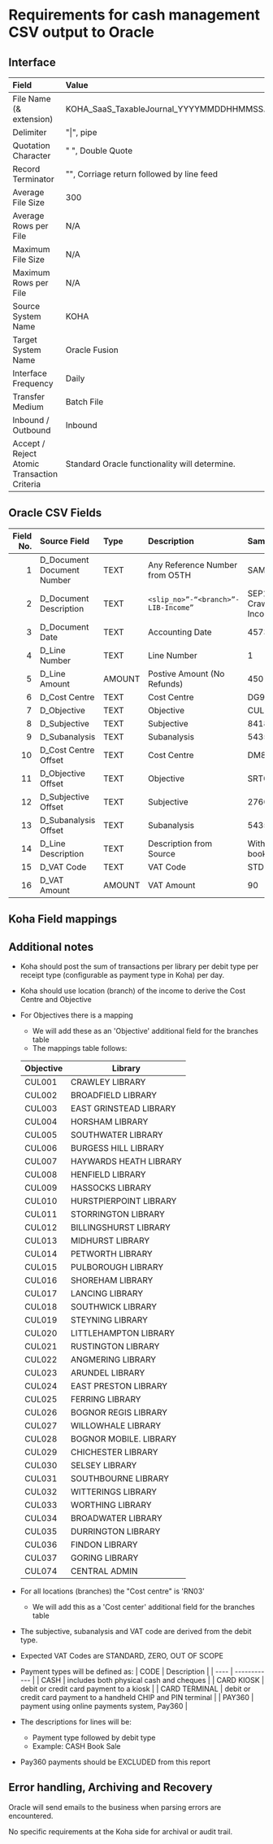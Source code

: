 # Requirements for cash management CSV output to Oracle

## Interface

| Field                                       | Value                                             |
| :------------------------------------------ | :------------------------------------------------ |
| File Name (& extension)                     | KOHA_SaaS_TaxableJournal_YYYYMMDDHHMMSS.csv       |
| Delimiter                                   | "\|", pipe                                        |
| Quotation Character                         | " ", Double Quote                                 |
| Record Terminator                           | "<CR><LF>", Corriage return followed by line feed |
| Average File Size                           | 300                                               |
| Average Rows per File                       | N/A                                               |
| Maximum File Size                           | N/A                                               |
| Maximum Rows per File                       | N/A                                               |
| Source System Name                          | KOHA                                              |
| Target System Name                          | Oracle Fusion                                     |
| Interface Frequency                         | Daily                                             |
| Transfer Medium                             | Batch File                                        |
| Inbound / Outbound                          | Inbound                                           |
| Accept / Reject Atomic Transaction Criteria | Standard Oracle functionality will determine.     |

## Oracle CSV Fields

| Field No. | Source Field               | Type   | Description                         | Sample Data                    |
| --------: | :------------------------- | :----- | :---------------------------------- | :----------------------------- |
|         1 | D_Document Document Number | TEXT   | Any Reference Number from O5TH      | SAMPLE1                        |
|         2 | D_Document Description     | TEXT   | `<slip_no>”-“<branch>”-LIB-Income”` | SEP15/20/CN-Crawley-LIB-Income |
|         3 | D_Document Date            | TEXT   | Accounting Date                     | 45731                          |
|         4 | D_Line Number              | TEXT   | Line Number                         | 1                              |
|         5 | D_Line Amount              | AMOUNT | Postive Amount (No Refunds)         | 450                            |
|         6 | D_Cost Centre              | TEXT   | Cost Centre                         | DG92                           |
|         7 | D_Objective                | TEXT   | Objective                           | CUL001                         |
|         8 | D_Subjective               | TEXT   | Subjective                          | 841800                         |
|         9 | D_Subanalysis              | TEXT   | Subanalysis                         | 5435                           |
|        10 | D_Cost Centre Offset       | TEXT   | Cost Centre                         | DM87                           |
|        11 | D_Objective Offset         | TEXT   | Objective                           | SRT003                         |
|        12 | D_Subjective Offset        | TEXT   | Subjective                          | 276001                         |
|        13 | D_Subanalysis Offset       | TEXT   | Subanalysis                         | 5435                           |
|        14 | D_Line Description         | TEXT   | Description from Source             | Withdrawn books for sale       |
|        15 | D_VAT Code                 | TEXT   | VAT Code                            | STD                            |
|        16 | D_VAT Amount               | AMOUNT | VAT Amount                          | 90                             |

## Koha Field mappings

## Additional notes

- Koha should post the sum of transactions per library per debit type per receipt type (configurable as payment type in Koha) per day.
- Koha should use location (branch) of the income to derive the Cost Centre and Objective
- For Objectives there is a mapping

  - We will add these as an 'Objective' additional field for the branches table
  - The mappings table follows:

  | Objective | Library                |
  | --------- | ---------------------- |
  | CUL001    | CRAWLEY LIBRARY        |
  | CUL002    | BROADFIELD LIBRARY     |
  | CUL003    | EAST GRINSTEAD LIBRARY |
  | CUL004    | HORSHAM LIBRARY        |
  | CUL005    | SOUTHWATER LIBRARY     |
  | CUL006    | BURGESS HILL LIBRARY   |
  | CUL007    | HAYWARDS HEATH LIBRARY |
  | CUL008    | HENFIELD LIBRARY       |
  | CUL009    | HASSOCKS LIBRARY       |
  | CUL010    | HURSTPIERPOINT LIBRARY |
  | CUL011    | STORRINGTON LIBRARY    |
  | CUL012    | BILLINGSHURST LIBRARY  |
  | CUL013    | MIDHURST LIBRARY       |
  | CUL014    | PETWORTH LIBRARY       |
  | CUL015    | PULBOROUGH LIBRARY     |
  | CUL016    | SHOREHAM LIBRARY       |
  | CUL017    | LANCING LIBRARY        |
  | CUL018    | SOUTHWICK LIBRARY      |
  | CUL019    | STEYNING LIBRARY       |
  | CUL020    | LITTLEHAMPTON LIBRARY  |
  | CUL021    | RUSTINGTON LIBRARY     |
  | CUL022    | ANGMERING LIBRARY      |
  | CUL023    | ARUNDEL LIBRARY        |
  | CUL024    | EAST PRESTON LIBRARY   |
  | CUL025    | FERRING LIBRARY        |
  | CUL026    | BOGNOR REGIS LIBRARY   |
  | CUL027    | WILLOWHALE LIBRARY     |
  | CUL028    | BOGNOR MOBILE. LIBRARY |
  | CUL029    | CHICHESTER LIBRARY     |
  | CUL030    | SELSEY LIBRARY         |
  | CUL031    | SOUTHBOURNE LIBRARY    |
  | CUL032    | WITTERINGS LIBRARY     |
  | CUL033    | WORTHING LIBRARY       |
  | CUL034    | BROADWATER LIBRARY     |
  | CUL035    | DURRINGTON LIBRARY     |
  | CUL036    | FINDON LIBRARY         |
  | CUL037    | GORING LIBRARY         |
  | CUL074    | CENTRAL ADMIN          |

- For all locations (branches) the "Cost centre" is 'RN03'
  - We will add this as a 'Cost center' additional field for the branches table
- The subjective, subanalysis and VAT code are derived from the debit type.
- Expected VAT Codes are STANDARD, ZERO, OUT OF SCOPE
- Payment types will be defined as:
  | CODE | Description |
  | ---- | ------------ |
  | CASH | includes both physical cash and cheques |
  | CARD KIOSK | debit or credit card payment to a kiosk |
  | CARD TERMINAL | debit or credit card payment to a handheld CHIP and PIN terminal |
  | PAY360 | payment using online payments system, Pay360 |

- The descriptions for lines will be:
  - Payment type followed by debit type
  - Example: CASH Book Sale
- Pay360 payments should be EXCLUDED from this report

## Error handling, Archiving and Recovery

Oracle will send emails to the business when parsing errors are encountered.

No specific requirements at the Koha side for archival or audit trail.
